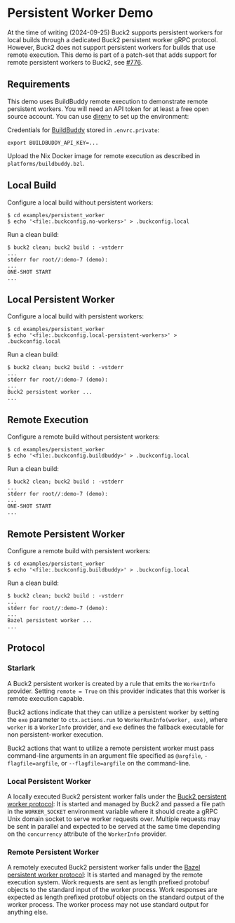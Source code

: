 # Persistent Worker Demo

At the time of writing (2024-09-25) Buck2 supports persistent workers
for local builds through a dedicated Buck2 persistent worker gRPC
protocol. However, Buck2 does not support persistent workers for builds
that use remote execution. This demo is part of a patch-set that adds
support for remote persistent workers to Buck2, see [#776].

[#776]: https://github.com/facebook/buck2/issues/776

## Requirements

This demo uses BuildBuddy remote execution to demonstrate remote
persistent workers. You will need an API token for at least a free open
source account. You can use [direnv] to set up the environment:

Credentials for [BuildBuddy] stored in `.envrc.private`:
```
export BUILDBUDDY_API_KEY=...
```

Upload the Nix Docker image for remote execution as described in
`platforms/buildbuddy.bzl`.

[direnv]: https://direnv.net/
[BuildBuddy]: https://www.buildbuddy.io/

## Local Build

Configure a local build without persistent workers:
```
$ cd examples/persistent_worker
$ echo '<file:.buckconfig.no-workers>' > .buckconfig.local
```

Run a clean build:
```
$ buck2 clean; buck2 build : -vstderr
...
stderr for root//:demo-7 (demo):
...
ONE-SHOT START
...
```

## Local Persistent Worker

Configure a local build with persistent workers:
```
$ cd examples/persistent_worker
$ echo '<file:.buckconfig.local-persistent-workers>' > .buckconfig.local
```

Run a clean build:
```
$ buck2 clean; buck2 build : -vstderr
...
stderr for root//:demo-7 (demo):
...
Buck2 persistent worker ...
...
```

## Remote Execution

Configure a remote build without persistent workers:
```
$ cd examples/persistent_worker
$ echo '<file:.buckconfig.buildbuddy>' > .buckconfig.local
```

Run a clean build:
```
$ buck2 clean; buck2 build : -vstderr
...
stderr for root//:demo-7 (demo):
...
ONE-SHOT START
...
```

## Remote Persistent Worker

Configure a remote build with persistent workers:
```
$ cd examples/persistent_worker
$ echo '<file:.buckconfig.buildbuddy>' > .buckconfig.local
```

Run a clean build:
```
$ buck2 clean; buck2 build : -vstderr
...
stderr for root//:demo-7 (demo):
...
Bazel persistent worker ...
...
```

## Protocol

### Starlark

A Buck2 persistent worker is created by a rule that emits the
`WorkerInfo` provider. Setting `remote = True` on this provider
indicates that this worker is remote execution capable.

Buck2 actions indicate that they can utilize a persistent worker by
setting the `exe` parameter to `ctx.actions.run` to
`WorkerRunInfo(worker, exe)`, where `worker` is a `WorkerInfo` provider,
and `exe` defines the fallback executable for non persistent-worker
execution.

Buck2 actions that want to utilize a remote persistent worker must pass
command-line arguments in an argument file specified as `@argfile`,
`-flagfile=argfile`, or `--flagfile=argfile` on the command-line.

### Local Persistent Worker

A locally executed Buck2 persistent worker falls under the [Buck2
persistent worker protocol](./proto/buck2/worker.proto): It is started
and managed by Buck2 and passed a file path in the `WORKER_SOCKET`
environment variable where it should create a gRPC Unix domain socket to
serve worker requests over. Multiple requests may be sent in parallel
and expected to be served at the same time depending on the
`concurrency` attribute of the `WorkerInfo` provider.

### Remote Persistent Worker

A remotely executed Buck2 persistent worker falls under the [Bazel
persistent worker protocol](./proto/bazel/worker_protocol.proto): It is
started and managed by the remote execution system. Work requests are
sent as length prefixed protobuf objects to the standard input of the
worker process. Work responses are expected as length prefixed protobuf
objects on the standard output of the worker process. The worker process
may not use standard output for anything else.
